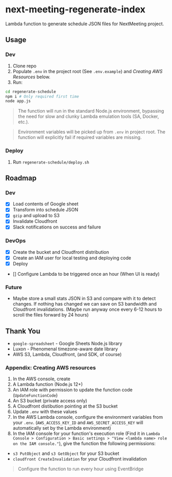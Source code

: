 # next-meeting-regenerate-index

Lambda function to generate schedule JSON files for NextMeeting project.

## Usage

### Dev

1. Clone repo
2. Populate `.env` in the project root (See `.env.example`) and _Creating AWS Resources_ below.
3. Run:

```bash
cd regenerate-schedule
npm i # Only required first time
node app.js
```

> The function will run in the standard Node.js environment, bypassing the need for slow and clunky Lambda emulation tools (SA, Docker, etc.).

> Environment variables will be picked up from `.env` in project root. The function will explicitly fail if required variables are missing.

### Deploy

1. Run `regenerate-schedule/deploy.sh`

## Roadmap

### Dev
- [x] Load contents of Google sheet
- [x] Transform into schedule JSON
- [x] `gzip` and upload to S3
- [x] Invalidate Cloudfront
- [x] Slack notifications on success and failure

### DevOps
- [x] Create the bucket and Cloudfront distribution
- [x] Create an IAM user for local testing and deploying code
- [x] Deploy
- [] Configure Lambda to be triggered once an hour (When UI is ready)

### Future
* Maybe store a small stats JSON in S3 and compare with it to detect changes. If nothing has changed we can save on S3 bandwidth and Cloudfront invalidations. (Maybe run anyway once every 6-12 hours to scroll the files forward by 24 hours)

## Thank You

* `google-spreadsheet` - Google Sheets Node.js library
* Luxon - Phenomenal timezone-aware date library
* AWS S3, Lambda, Cloudfront, (and SDK, of course)

### Appendix: Creating AWS resources

1. In the AWS console, create
  1. A Lambda function (Node.js 12+)
  2. An IAM role with permission to update the function code (`UpdateFunctionCode`)
  3. An S3 bucket (private access only)
  4. A Cloudfront distibution pointing at the S3 bucket
2. Update `.env` with these values
3. In the AWS Lambda console, configure the environment variables from your `.env`. (`AWS_ACCESS_KEY_ID` and `AWS_SECRET_ACCESS_KEY` will automatically set by the Lambda environment)
4. In the IAM console for your function's execution role (Find it in `Lambda Console > Configuration > Basic settings > "View <lambda name> role on the IAM console."`), give the function the following permissions:
  * `s3 PutObject` and `s3 GetObject` for your S3 bucket
  * `cloudfront CreateInvalidation` for your Cloudfront invalidation

> Configure the function to run every hour using EventBridge